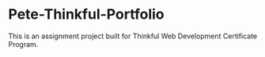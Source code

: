 # Pete-Thinkful-Portfolio

This is an assignment project built for Thinkful Web Development Certificate Program.
